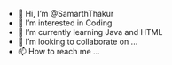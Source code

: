 - 👋 Hi, I’m @SamarthThakur
- 👀 I’m interested in Coding
- 🌱 I’m currently learning Java and HTML
- 💞️ I’m looking to collaborate on ...
- 📫 How to reach me ...

<!---
SamarthThakur/SamarthThakur is a ✨ special ✨ repository because its `README.md` (this file) appears on your GitHub profile.
You can click the Preview link to take a look at your changes.
--->
